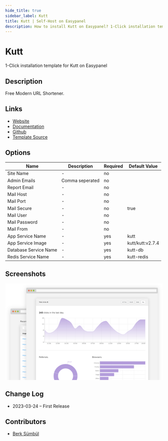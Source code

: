```yaml
---
hide_title: true
sidebar_label: Kutt
title: Kutt | Self-Host on Easypanel
description: How to install Kutt on Easypanel? 1-Click installation template for Kutt on Easypanel
---
```


<!-- generated -->

# Kutt

1-Click installation template for Kutt on Easypanel

## Description

Free Modern URL Shortener.

## Links

- [Website](https://kutt.it/)
- [Documentation](https://docs.kutt.it/)
- [Github](https://github.com/thedevs-network/kutt)
- [Template Source](https://github.com/easypanel-io/templates/tree/main/templates/kutt)

## Options

Name | Description | Required | Default Value
-|-|-|-
Site Name | - | no | 
Admin Emails | Comma seperated | no | 
Report Email | - | no | 
Mail Host | - | no | 
Mail Port | - | no | 
Mail Secure | - | no | true
Mail User | - | no | 
Mail Password | - | no | 
Mail From | - | no | 
App Service Name | - | yes | kutt
App Service Image | - | yes | kutt/kutt:v2.7.4
Database Service Name | - | yes | kutt-db
Redis Service Name | - | yes | kutt-redis

## Screenshots

![Kutt Screenshot](./assets/screenshot.png)

## Change Log

- 2023-03-24 – First Release

## Contributors

- [Berk Sümbül](https://berksmbl.com)
